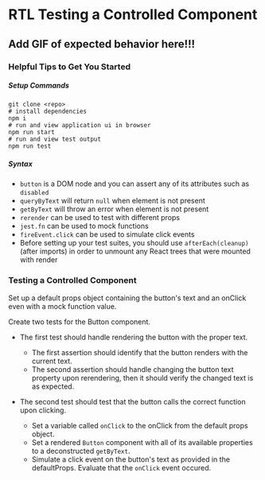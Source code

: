 # RTL Testing a Controlled Component

## Add GIF of expected behavior here!!!


### Helpful Tips to Get You Started

##### Setup Commands
```
git clone <repo>
# install dependencies
npm i
# run and view application ui in browser
npm run start
# run and view test output 
npm run test
```

##### Syntax
- `button` is a DOM node and you can assert any of its attributes such as `disabled`
- `queryByText` will return `null` when element is not present
- `getByText` will throw an error when element is not present
- `rerender` can be used to test with different props
- `jest.fn` can be used to mock functions
- `fireEvent.click` can be used to simulate click events
- Before setting up your test suites, you should use `afterEach(cleanup)` (after imports) in order to unmount any React trees that were mounted with render


### Testing a Controlled Component
Set up a default props object containing the button's text and an onClick even with a mock function value.

Create two tests for the Button component. 

- The first test should handle rendering the button with the proper text.
  - The first assertion should identify that the button renders with the current text.
  - The second assertion should handle changing the button text property upon rerendering, then it should verify the changed text is as expected.

- The second test should test that the button calls the correct function upon clicking.
  - Set a variable called `onClick` to the onClick from the default props object.
  - Set a rendered `Button` component with all of its available properties to a deconstructed `getByText`. 
  - Simulate a click event on the button's text as provided in the defaultProps. Evaluate that the `onClick` event occured.
